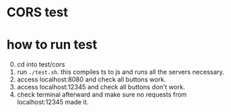 # CORS test

# how to run test

0. cd into test/cors
1. run `./test.sh`. this compiles ts to js and runs all the servers necessary.
2. access localhost:8080 and check all buttons work.
3. access localhost:12345 and check all buttons don't work.
4. check terminal afterward and make sure no requests from localhost:12345 made it.

